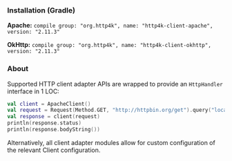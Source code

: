 ### Installation (Gradle)
**Apache:** ```compile group: "org.http4k", name: "http4k-client-apache", version: "2.11.3"```

**OkHttp:** ```compile group: "org.http4k", name: "http4k-client-okhttp", version: "2.11.3"```

### About
Supported HTTP client adapter APIs are wrapped to provide an `HttpHandler` interface in 1 LOC:

```kotlin
val client = ApacheClient()
val request = Request(Method.GET, "http://httpbin.org/get").query("location", "John Doe")
val response = client(request)
println(response.status)
println(response.bodyString())
```

Alternatively, all client adapter modules allow for custom configuration of the relevant Client configuration.
